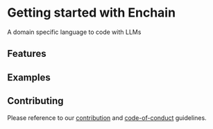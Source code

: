 # Getting started with Enchain

A domain specific language to code with LLMs

## Features


## Examples


## Contributing

Please reference to our [contribution](http://danoan.github.io/enchain/contributing) and [code-of-conduct]((http://danoan.github.io/enchain/code-of-conduct.md)) guidelines.
